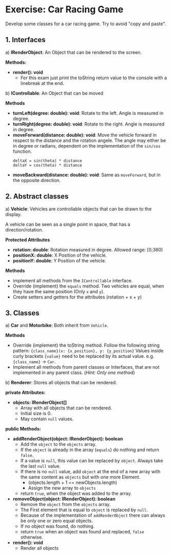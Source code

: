 # Exercise: Car Racing Game

Develop some classes for a car racing game. Try to avoid "copy and paste".

## 1. Interfaces

a) **IRenderObject**: An Object that can be rendered to the screen.

**Methods:**

- **render(): void**
    - For this exam just print the toString return value to the console with a linebreak at the end.

b) **IControllable**: An Object that can be moved

**Methods**

- **turnLeft(degree: double): void**: Rotate to the left. Angle is measured in degree.
- **turnRight(degree: double): void**: Rotate to the right. Angle is measured in degree.
- **moveForward(distance: double): void**: Move the vehicle forward in respect to the distance and the rotation angele. The angle may either be in degree or radians, dependent on the implementation of the `sin/cos` function.
    ```
  deltaX = sin(theta) * distance
  deltaY = cos(theta) * distance
    ```
- **moveBackward(distance: double): void**: Same as `moveForward`, but in the opposite direction.


## 2. Abstract classes

a) **Vehicle**: Vehicles are controllable objects that can be drawn to the display.

A vehicle can be seen as a single point in space, that has a direction/rotation.

**Protected Attributes**
- **rotation: double**: Rotation measured in degree. Allowed range: [0;360)
- **positionX: double**: X Position of the vehicle.
- **positionY: double**: Y Position of the vehicle.

**Methods**
- implement all methods from the `IControllable` interface.
- Override (implement) the `equals` method. Two vehicles are equal, when they have the same position (Only `x` and `y`).
- Create setters and getters for the attributes (rotation + x + y)


## 3. Classes

a) **Car** and **Motorbike**: Both inherit from `Vehicle`.

**Methods**

- Override (implement) the toString method. Follow the following string pattern:
    ```{class_name}(x: {x_position}, y: {y_position}```
    Values inside curly brackets `{value}` need to be replaced by its actual value.
    e.g. `{class_name}` -> `Car`.
- Implement all methods from parent classes or Interfaces, that are not implemented in any parent class. (*Hint: Only one method*)

b) **Renderer**: Stores all objects that can be rendered.

**private Attributes:**

- **objects: IRenderObject[]**
    - Array with all objects that can be rendered.
    - Initial size is 0.
    - May contain `null` values.

**public Methods:**

- **addRenderObject(object: IRenderObject): boolean**
    - Add the `object` to the `objects` array.
    - If the `object` is already in the array (`equals`) do nothing and return `false`.
    - If a value is `null`, this value can be replaced by `object`. Always take the last `null` value.
    - If there is no `null` value, add `object` at the end of a new array with the same content as `objects` but with one more Element.
        - (objects.length + 1 == newObjects.length)
        - Assign the new array to `objects`
    - return `true`, when the object was added to the array.
- **removeObject(object: IRenderObject): boolean**
    - Remove the `object` from the `objects` array.
    - The First element that is equal to `object` is replaced by `null`.
    - Because of the implementation of `addRenderObject` there can always be only one or zero equal objects.
    - If no object was found, do nothing.
    - return `true` when an object was found and replaced, `false` otherwise.
- **render(): void**
    - Render all objects 